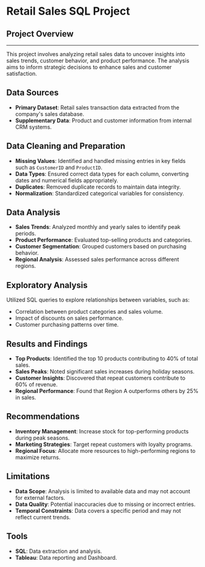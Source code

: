 # Retail Sales SQL Project

##  Project Overview

---

This project involves analyzing retail sales data to uncover insights into sales trends, customer behavior, and product performance. The analysis aims to inform strategic decisions to enhance sales and customer satisfaction.

##  Data Sources

- **Primary Dataset**: Retail sales transaction data extracted from the company's sales database.
- **Supplementary Data**: Product and customer information from internal CRM systems.

##  Data Cleaning and Preparation

- **Missing Values**: Identified and handled missing entries in key fields such as `CustomerID` and `ProductID`.
- **Data Types**: Ensured correct data types for each column, converting dates and numerical fields appropriately.
- **Duplicates**: Removed duplicate records to maintain data integrity.
- **Normalization**: Standardized categorical variables for consistency.

##  Data Analysis

- **Sales Trends**: Analyzed monthly and yearly sales to identify peak periods.
- **Product Performance**: Evaluated top-selling products and categories.
- **Customer Segmentation**: Grouped customers based on purchasing behavior.
- **Regional Analysis**: Assessed sales performance across different regions.

##  Exploratory Analysis

Utilized SQL queries to explore relationships between variables, such as:

- Correlation between product categories and sales volume.
- Impact of discounts on sales performance.
- Customer purchasing patterns over time.

##  Results and Findings

- **Top Products**: Identified the top 10 products contributing to 40% of total sales.
- **Sales Peaks**: Noted significant sales increases during holiday seasons.
- **Customer Insights**: Discovered that repeat customers contribute to 60% of revenue.
- **Regional Performance**: Found that Region A outperforms others by 25% in sales.

##  Recommendations

- **Inventory Management**: Increase stock for top-performing products during peak seasons.
- **Marketing Strategies**: Target repeat customers with loyalty programs.
- **Regional Focus**: Allocate more resources to high-performing regions to maximize returns.

##  Limitations

- **Data Scope**: Analysis is limited to available data and may not account for external factors.
- **Data Quality**: Potential inaccuracies due to missing or incorrect entries.
- **Temporal Constraints**: Data covers a specific period and may not reflect current trends.

##  Tools

- **SQL**: Data extraction and analysis.
- **Tableau**: Data reporting and Dashboard.


